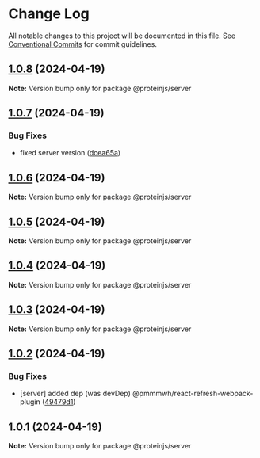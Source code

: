 # Change Log

All notable changes to this project will be documented in this file.
See [Conventional Commits](https://conventionalcommits.org) for commit guidelines.

## [1.0.8](https://github.com/proteinjs/server/compare/@proteinjs/server@1.0.7...@proteinjs/server@1.0.8) (2024-04-19)

**Note:** Version bump only for package @proteinjs/server





## [1.0.7](https://github.com/brentbahry/server/compare/@proteinjs/server@1.0.6...@proteinjs/server@1.0.7) (2024-04-19)


### Bug Fixes

* fixed server version ([dcea65a](https://github.com/brentbahry/server/commit/dcea65a231c894ff7872f48b9b6d36b44d28b72e))





## [1.0.6](https://github.com/brentbahry/server/compare/@proteinjs/server@1.0.5...@proteinjs/server@1.0.6) (2024-04-19)

**Note:** Version bump only for package @proteinjs/server





## [1.0.5](https://github.com/brentbahry/server/compare/@proteinjs/server@1.0.4...@proteinjs/server@1.0.5) (2024-04-19)

**Note:** Version bump only for package @proteinjs/server





## [1.0.4](https://github.com/brentbahry/server/compare/@proteinjs/server@1.0.3...@proteinjs/server@1.0.4) (2024-04-19)

**Note:** Version bump only for package @proteinjs/server





## [1.0.3](https://github.com/brentbahry/server/compare/@proteinjs/server@1.0.2...@proteinjs/server@1.0.3) (2024-04-19)

**Note:** Version bump only for package @proteinjs/server





## [1.0.2](https://github.com/brentbahry/server/compare/@proteinjs/server@1.0.1...@proteinjs/server@1.0.2) (2024-04-19)


### Bug Fixes

* [server] added dep (was devDep) @pmmmwh/react-refresh-webpack-plugin ([49479d1](https://github.com/brentbahry/server/commit/49479d1b23e0d767bb0d00731002a2bf77ede892))





## 1.0.1 (2024-04-19)

**Note:** Version bump only for package @proteinjs/server
